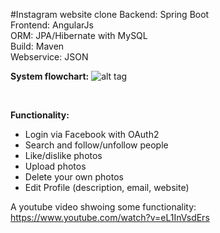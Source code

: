 #Instagram website clone
Backend: Spring Boot <br/>
Frontend: AngularJs <br/>
ORM: JPA/Hibernate with MySQL <br/>
Build: Maven <br/>
Webservice: JSON

<b>System flowchart:</b>
![alt tag](https://github.com/nagypeterjob/oauth/blob/master/onlab.png)

<br/>

<b>Functionality:</b><br/>
<ul>
  <li>Login via Facebook with OAuth2</li>
  <li>Search and follow/unfollow people</li>
  <li>Like/dislike photos</li>
  <li>Upload photos</li>
  <li>Delete your own photos</li>
  <li>Edit Profile (description, email, website)</li>
</ul>



A youtube video shwoing some functionality:
https://www.youtube.com/watch?v=eL1InVsdErs
